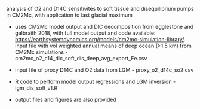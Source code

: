 analysis of O2 and D14C sensitivites to soft tissue and disequilibrium pumps in CM2Mc, with application to last glacial maximum

- uses CM2Mc model output and DIC decomposition from egglestone and galbraith 2018, with full model output and code available: https://earthsystemdynamics.org/models/cm2mc-simulation-library/. input file with vol weighted annual means of deep ocean (>1.5 km) from CM2Mc simulations - cm2mc_o2_c14_dic_soft_dis_deep_avg_export_Fe.csv

- input file of proxy D14C and O2 data from LGM - proxy_o2_d14c_so2.csv

- R code to perform model output regressions and LGM inversion - lgm_dis_soft_v1.R

- output files and figures are also provided 
